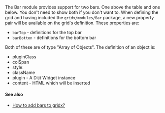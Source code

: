 The Bar module provides support for two bars.  One above the table and one below.  You don't need to show both if you don't want to.  When defining the grid and having included the `gridx/modules/Bar` package, a new property pair will be available on the grid's definition.  These properties are:

* `barTop` - definitions for the top bar
* `barBotton` - definitions for the bottom bar

Both of these are of type "Array of Objects".  The definition of an object is:

* pluginClass
* colSpan
* style:
* className
* plugin - A Dijit Widget instance
* content - HTML which will be inserted

#### See also
* [How to add bars to gridx?](https://github.com/oria/gridx/wiki/How-to-add-bars-to-gridx%3F-%5Bv1.1%5D)